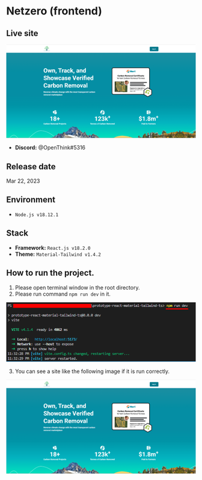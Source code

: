 # Netzero (frontend)

## Live site
[![Live site](readme_images/guide-site.png)](https://netzerocarbontoken.com/)

- **Discord:** @OpenThink#5316

## Release date
Mar 22, 2023

## Environment
- `Node.js v18.12.1`

## Stack
- **Framework:** `React.js v18.2.0`
- **Theme:** `Material-Tailwind v1.4.2`

## How to run the project.
1. Please open terminal window in the root directory.
2. Please run command `npm run dev` in it.

![guide-terminal](readme_images/guide-terminal.png)

3. You can see a site like the following image if it is run correctly.

![guide-site](readme_images/guide-site.png)